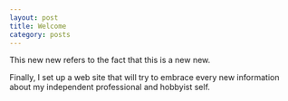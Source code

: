 ```yaml
---
layout: post
title: Welcome
category: posts
---
```


This new new refers to the fact that this is a new new.

Finally, I set up a web site that will try to embrace every new information about my independent professional and hobbyist self.
